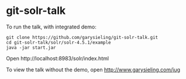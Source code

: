 git-solr-talk
=============

To run the talk, with integrated demo:

```
git clone https://github.com/garysieling/git-solr-talk.git
cd git-solr-talk/solr/solr-4.5.1/example 
java -jar start.jar
```

Open http://localhost:8983/solr/index.html

To view the talk without the demo, open http://www.garysieling.com/jug
